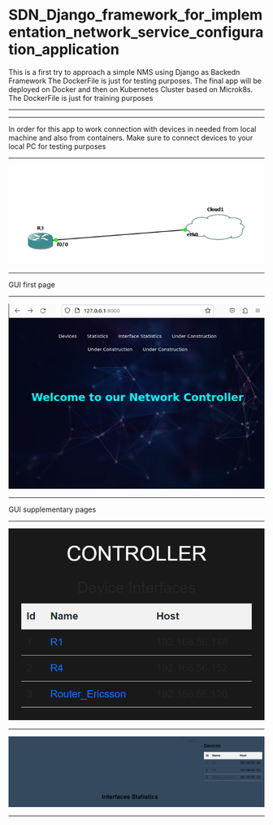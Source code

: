 # SDN_Django_framework_for_implementation_network_service_configuration_application
This is a first try to approach a simple NMS using Django as Backedn Framework
The DockerFile is just for testing purposes. The final app will be deployed on Docker and then on Kubernetes Cluster based on Microk8s. The DockerFile is just for training purposes

***



***

In order for this app to work connection with devices in needed from local machine and also from containers. Make sure to connect devices to your local PC for testing purposes

***
![Topology](https://github.com/Iasimo92/SDN_Django_framework_for_implementation_network_service_configuration_application/blob/main/connection.png)

***

GUI first page

***

![GUI](https://github.com/Iasimo92/SDN_Django_framework_for_implementation_network_service_configuration_application/blob/main/Screenshot%202023-05-25%20145641.png)

***

GUI supplementary pages

***
![GUI](https://github.com/Iasimo92/SDN_Django_framework_for_implementation_network_service_configuration_application/blob/main/controller.png)
***

![GUI](https://github.com/Iasimo92/SDN_Django_framework_for_implementation_network_service_configuration_application/blob/main/statistics.png)

***

